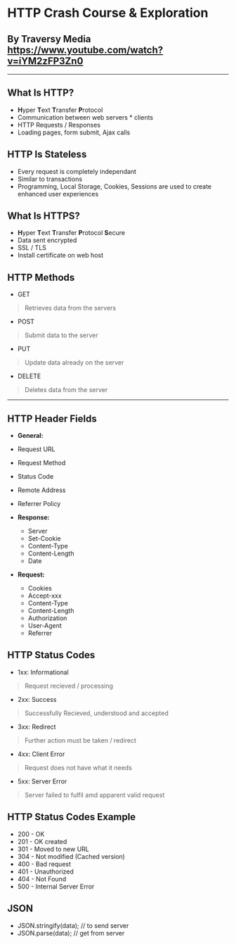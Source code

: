 # HTTP Crash Course & Exploration

## By Traversy Media https://www.youtube.com/watch?v=iYM2zFP3Zn0

---

## What Is HTTP?
 - **H**yper **T**ext **T**ransfer **P**rotocol
 - Communication between web servers * clients
 - HTTP Requests / Responses
 - Loading pages, form submit, Ajax calls

## HTTP Is Stateless
 - Every request is completely independant
 - Similar to transactions
 - Programming, Local Storage, Cookies, Sessions are used to create enhanced user experiences

## What Is HTTPS?
 - **H**yper **T**ext **T**ransfer **P**rotocol **S**ecure
 - Data sent encrypted
 - SSL / TLS 
 - Install certificate on web host

## HTTP Methods
 - GET
 > Retrieves data from the servers
 - POST
 > Submit data to the server
 - PUT
 > Update data already on the server
 - DELETE
 > Deletes data from the server

---

## HTTP Header Fields
 
- **General:**
 - Request URL
 - Request Method
 - Status Code
 - Remote Address
 - Referrer Policy

 - **Response:**
   - Server
   - Set-Cookie
   - Content-Type
   - Content-Length
   - Date

 - **Request:**
   - Cookies
   - Accept-xxx
   - Content-Type
   - Content-Length
   - Authorization
   - User-Agent
   - Referrer

## HTTP Status Codes
 - 1xx: Informational
 > Request recieved / processing
 - 2xx: Success
 > Successfully Recieved, understood and accepted
 - 3xx: Redirect
 > Further action must be taken / redirect
 - 4xx: Client Error
 > Request does not have what it needs
 - 5xx: Server Error
 > Server failed to fulfil amd apparent valid request

## HTTP Status Codes Example
 - 200 - OK
 - 201 - OK created
 - 301 - Moved to new URL
 - 304 - Not modified (Cached version)
 - 400 - Bad request
 - 401 - Unauthorized
 - 404 - Not Found
 - 500 - Internal Server Error

 ## JSON 
 - JSON.stringify(data);    // to send server
 - JSON.parse(data);        // get from server
